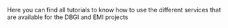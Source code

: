 Here you can find all tutorials to know how to use the different services that are available for the DBGI and EMI projects
